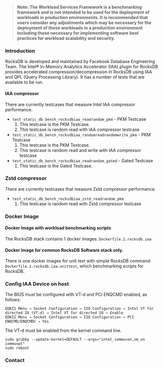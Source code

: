 >
> **Note: The Workload Services Framework is a benchmarking framework and is not intended to be used for the deployment of workloads in production environments. It is recommended that users consider any adjustments which may be necessary for the deployment of these workloads in a production environment including those necessary for implementing software best practices for workload scalability and security.**
>
### Introduction

RocksDB is developed and maintained by Facebook Database Engineering Team. The Intel® In-Memory Analytics Accelerator (IAA) plugin for RocksDB provides accelerated compression/decompression in RocksDB using IAA and QPL (Query Processing Library). It has a number of tests that are available to be run.

#### IAA compressor
There are currently testcases that measure Intel IAA compressor performance.
* `test_static_db_bench_rocksdbiaa_readrandom_pkm` - PKM Testcase
   1. This testcase is the PKM Testcase.
   2. This testcase is random read with IAA compressor testcase
* `test_static_db_bench_rocksdbiaa_randomreadrandomwrite_pkm` - PKM Testcase
   1. This testcase is the PKM Testcase.
   2. This testcase is random read and write with IAA compressor testcase
* `test_static_db_bench_rocksdbiaa_readrandom_gated` - Gated Testcase
   1. This testcase is the Gated Testcase.


### Zstd compressor
There are currently testcases that measure Zstd compressor performance.
* `test_static_db_bench_rocksdbiaa_zstd_readrandom_pkm`
   1. This testcase is random read with Zstd compressor testcase

### Docker Image

#### Docker Image with workload benchmarking scripts
The RocksDB stack contains 1 docker images: `Dockerfile.2.rocksdb.iaa`

#### Docker Image for common RocksDB Software stack only.
There is one docker images for unit test with simple RocksDB command: `Dockerfile.1.rocksdb.iaa.unittest`, which benchmarking scripts for RocksDB.

### Config IAA Device on host
The BIOS must be configured with VT-d and PCI ENQCMD enabled, as follows:
```
EDKII Menu → Socket Configuration → IIO Configuration → Intel VT for directed IO (VT-d) → Intel VT for directed IO → Enable
EDKII Menu → Socket Configuration → IIO Configuration → PCI ENQCMD/ENQCMDS → Yes
```
The VT-d must be enabled from the kernel command line.
```
sudo grubby --update-kernel=DEFAULT --args="intel_iommu=on,sm_on iommu=pt"
sudo reboot
```

### Contact
